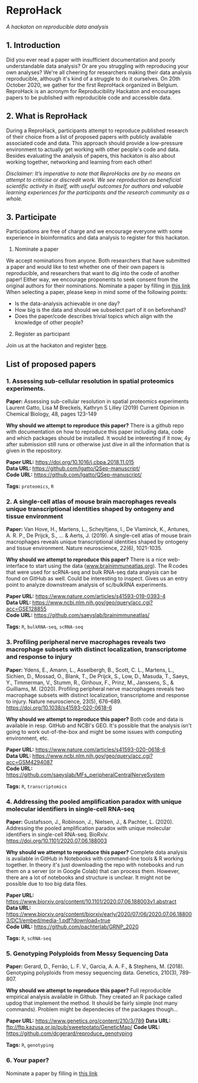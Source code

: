 # ReproHack

*A hackaton on reproducible data analysis*

## 1. Introduction
Did you ever read a paper with insufficient documentation and poorly understandable data analysis? Or are you struggling with reproducing your own analyses? We're all cheering for researchers making their data analysis reproducible, although it's kind of a struggle to do it ourselves. On 20th October 2020, we gather for the first ReproHack organized in Belgium. ReproHack is an acronym for Reproducibility Hackaton and encourages papers to be published with reproducible code and accessible data.

## 2. What is ReproHack
During a ReproHack, participants attempt to reproduce published research of their choice from a list of proposed papers with publicly available associated code and data. This approach should provide a low-pressure environment to actually get working with other people's code and data. Besides evaluating the analysis of papers, this hackaton is also about working together, networking and learning from each other! 

*Disclaimer: It’s imperative to note that ReproHacks are by no means an attempt to criticise or discredit work. We see reproduction as beneficial scientific activity in itself, with useful outcomes for authors and valuable learning experiences for the participants and the research community as a whole.*

## 3. Participate
Participations are free of charge and we encourage everyone with some experience in bioinformatics and data analysis to register for this hackaton.

1. Nominate a paper

We accept nominations from anyone. Both researchers that have submitted a paper and would like to test whether one of their own papers is reproducible, and researchers that want to dig into the code of another paper! Either way, we encourage proponents to seek consent from the original authors for their nominations. Nominate a paper by filling in [this link](https://forms.gle/VQCkWdifUhL6EWja8)    
When selecting a paper, please keep in mind some of the following points:
- Is the data-analysis achievable in one day?
- How big is the data and should we subselect part of it on beforehand?
- Does the paper/code describes trivial topics which align with the knowledge of other people?


2. Register as participant  

Join us at the hackaton and register [here](https://training.vib.be/reprohack-hackaton-reproducible-data-analysis).

## List of proposed papers
### 1. Assessing sub-cellular resolution in spatial proteomics experiments.    
**Paper:** Assessing sub-cellular resolution in spatial proteomics experiments  
Laurent Gatto, Lisa M Breckels, Kathryn S Lilley (2019) Current Opinion in Chemical Biology, 48, pages 123-149

**Why should we attempt to reproduce this paper?** There is a github repo with documentation on how to reproduce this paper including data, code and which packages should be installed. It would be interesting if it now, 4y after submission still runs or otherwise just dive in all the information that is given in the repository.

**Paper URL:** https://doi.org/10.1016/j.cbpa.2018.11.015  
**Data URL:** https://github.com/lgatto/QSep-manuscript/  
**Code URL:** https://github.com/lgatto/QSep-manuscript/

**Tags:** `proteomics`, `R`

### 2. A single-cell atlas of mouse brain macrophages reveals unique transcriptional identities shaped by ontogeny and tissue environment  
**Paper:** Van Hove, H., Martens, L., Scheyltjens, I., De Vlaminck, K., Antunes, A. R. P., De Prijck, S., ... & Aerts, J. (2019). A single-cell atlas of mouse brain macrophages reveals unique transcriptional identities shaped by ontogeny and tissue environment. Nature neuroscience, 22(6), 1021-1035.

**Why should we attempt to reproduce this paper?** There is a nice web-interface to start using the data (www.brainimmuneatlas.org). The R codes that were used for scRNA-seq and bulk RNA-seq data analysis can be found on GitHub as well. Could be interesting to inspect. Gives us an entry point to analyze downstream analysis of sc/bulkRNA experiments.


**Paper URL:** https://www.nature.com/articles/s41593-019-0393-4  
**Data URL:** https://www.ncbi.nlm.nih.gov/geo/query/acc.cgi?acc=GSE128855  
**Code URL:** https://github.com/saeyslab/brainimmuneatlas/  

**Tags:** `R`, `bulkRNA-seq`, `scRNA-seq` 

### 3. Profiling peripheral nerve macrophages reveals two macrophage subsets with distinct localization, transcriptome and response to injury
**Paper:** Ydens, E., Amann, L., Asselbergh, B., Scott, C. L., Martens, L., Sichien, D., Mossad, O., Blank, T., De Prijck, S., Low, D., Masuda, T., Saeys, Y., Timmerman, V., Stumm, R., Ginhoux, F., Prinz, M., Janssens, S., & Guilliams, M. (2020). Profiling peripheral nerve macrophages reveals two macrophage subsets with distinct localization, transcriptome and response to injury. Nature neuroscience, 23(5), 676–689. https://doi.org/10.1038/s41593-020-0618-6


**Why should we attempt to reproduce this paper?** Both code and data is available in resp. GitHub and NCBI's GEO. It's possible that the analysis isn't going to work out-of-the-box and might be some issues with computing environment, etc.


**Paper URL:** https://www.nature.com/articles/s41593-020-0618-6  
**Data URL:** https://www.ncbi.nlm.nih.gov/geo/query/acc.cgi?acc=GSM4294087  
**Code URL:** https://github.com/saeyslab/MFs_peripheralCentralNerveSystem  


**Tags:** `R`, `transcriptomics` 

### 4. Addressing the pooled amplification paradox with unique molecular identifiers in single-cell RNA-seq
**Paper:** Gustafsson, J., Robinson, J., Nielsen, J., & Pachter, L. (2020). Addressing the pooled amplification paradox with unique molecular identifiers in single-cell RNA-seq. BioRxiv. https://doi.org/10.1101/2020.07.06.188003


**Why should we attempt to reproduce this paper?** Complete data analysis is available in GitHub in Notebooks with command-line tools & R working together. In theory it's just downloading the repo with notebooks and run them on a server (or in Google Colab) that can process them. However, there are a lot of notebooks and structure is unclear. It might not be possible due to too big data files. 


**Paper URL:** https://www.biorxiv.org/content/10.1101/2020.07.06.188003v1.abstract  
**Data URL:** https://www.biorxiv.org/content/biorxiv/early/2020/07/06/2020.07.06.188003/DC1/embed/media-1.pdf?download=true   
**Code URL:** https://github.com/pachterlab/GRNP_2020  
 
**Tags:** `R`, `scRNA-seq`


### 5. Genotyping Polyploids from Messy Sequencing Data
**Paper:** Gerard, D., Ferrão, L. F. V., Garcia, A. A. F., & Stephens, M. (2018). Genotyping polyploids from messy sequencing data. Genetics, 210(3), 789-807.


**Why should we attempt to reproduce this paper?** Full reproducible empirical analysis available in Github. They created an R package called updog that implement the method. It should be fairly simple (not many commands). Problem might be dependecies of the packages though...


**Paper URL:** https://www.genetics.org/content/210/3/789 
**Data URL:** ftp://ftp.kazusa.or.jp/pub/sweetpotato/GeneticMap/ 
**Code URL:** https://github.com/dcgerard/reproduce_genotyping
 
**Tags:** `R`, `genotyping`

### 6. Your paper?    
Nominate a paper by filling in [this link](https://forms.gle/VQCkWdifUhL6EWja8)  
